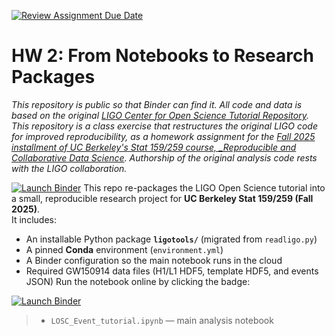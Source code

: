 [![Review Assignment Due Date](https://classroom.github.com/assets/deadline-readme-button-22041afd0340ce965d47ae6ef1cefeee28c7c493a6346c4f15d667ab976d596c.svg)](https://classroom.github.com/a/y12QcJaO)
# HW 2: From Notebooks to Research Packages

_This repository is public so that Binder can find it. All code and data is based on the original [LIGO Center for Open Science Tutorial Repository](https://github.com/losc-tutorial/LOSC_Event_tutorial). This repository is a class exercise that restructures the original LIGO code for improved reproducibility, as a homework assignment for the [Fall 2025 installment of UC Berkeley's Stat 159/259 course, _Reproducible and Collaborative Data Science](https://ucb-stat-159-f25.github.io/site/). Authorship of the original analysis code rests with the LIGO collaboration._

[![Launch Binder](https://mybinder.org/badge_logo.svg)](https://mybinder.org/v2/gh/UCB-stat-159-f25/hw-2-rileyyu777/HEAD?labpath=LOSC_Event_tutorial.ipynb)
This repo re-packages the LIGO Open Science tutorial into a small, reproducible research project for **UC Berkeley Stat 159/259 (Fall 2025)**.  
It includes:
- An installable Python package **`ligotools/`** (migrated from `readligo.py`)
- A pinned **Conda** environment (`environment.yml`)
- A Binder configuration so the main notebook runs in the cloud
- Required GW150914 data files (H1/L1 HDF5, template HDF5, and events JSON)
 Run the notebook online by clicking the badge:

[![Launch Binder](https://mybinder.org/badge_logo.svg)](https://mybinder.org/v2/gh/UCB-stat-159-f25/hw-2-rileyyu777/HEAD?labpath=LOSC_Event_tutorial.ipynb)
> - `LOSC_Event_tutorial.ipynb` — main analysis notebook
